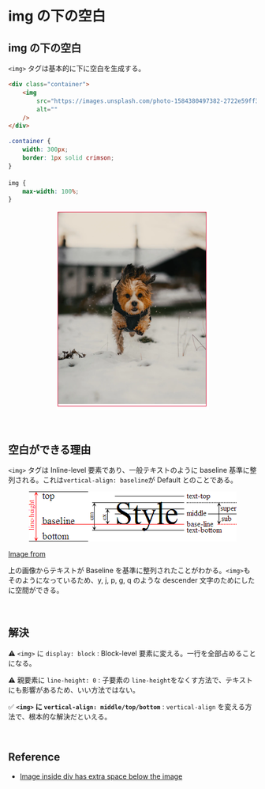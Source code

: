 # img の下の空白

## img の下の空白

`<img>` タグは基本的に下に空白を生成する。

```html
<div class="container">
    <img
        src="https://images.unsplash.com/photo-1584380497382-2722e59ff33f?ixlib=rb-1.2.1&ixid=eyJhcHBfaWQiOjEyMDd9&auto=format&fit=crop&w=687&q=80"
        alt=""
    />
</div>
```

```css
.container {
    width: 300px;
    border: 1px solid crimson;
}

img {
    max-width: 100%;
}
```

<p align="center">
	<img src="../../images/css/img-space.png">
</p>

<br>

## 空白ができる理由

`<img>` タグは Inline-level 要素であり、一般テキストのように baseline 基準に整列される。これは`vertical-align: baseline`が Default とのことである。

<p align="center">
	<img src="../../images/css/img-baseline.gif">
</p>

[Image from](https://stackoverflow.com/a/34952703/11789111)

上の画像からテキストが Baseline を基準に整列されたことがわかる。`<img>`もそのようになっているため、y, j, p, g, q のような descender 文字のためにしたに空間ができる。

<br>

## 解決

⚠ `<img>` に `display: block` : Block-level 要素に変える。一行を全部占めることになる。

⚠ 親要素に `line-height: 0` : 子要素の `line-height`をなくす方法で、テキストにも影響があるため、いい方法ではない。

✅ **`<img>` に `vertical-align: middle/top/bottom`** : `vertical-align` を変える方法で、根本的な解決だといえる。

<br>

## Reference

-   [Image inside div has extra space below the image](https://stackoverflow.com/questions/5804256/image-inside-div-has-extra-space-below-the-image)
